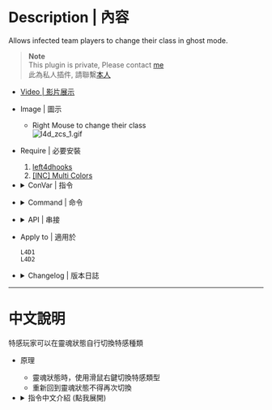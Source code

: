 # Description | 內容
Allows infected team players to change their class in ghost mode.

> __Note__ <br/>
This plugin is private, Please contact [me](https://github.com/fbef0102/Game-Private_Plugin#私人插件列表-private-plugins-list)<br/>
此為私人插件, 請聯繫[本人](https://github.com/fbef0102/Game-Private_Plugin#私人插件列表-private-plugins-list)

* [Video | 影片展示](https://youtu.be/gIbID8wfX8k)

* Image | 圖示
	* Right Mouse to change their class
	<br/>![l4d_zcs_1.gif](image/l4d_zcs_1.gif)

* Require | 必要安裝
	1. [left4dhooks](https://forums.alliedmods.net/showthread.php?t=321696)
	2. [[INC] Multi Colors](https://github.com/fbef0102/L4D1_2-Plugins/releases/tag/Multi-Colors)

* <details><summary>ConVar | 指令</summary>

	* cfg/sourcemod/l4d_zcs.cfg
		```php
		// Enable/Disable Zombie Character Select plugin.
		zcs_enable "1"

		// If 1, Enable Zombie Character Select debug log.
		zcs_debug "0"

		// If 1, Display infected class limits panel.
		zcs_show_hud_panel "1"

		// If 1, Include fake infected bots in limits.
		zcs_count_fake_bots "1"

		// If 1, Allow infected class switch at finale stages.
		zcs_allow_finale_switch "1"

		// If 1, Allow player to select previous infected class.
		zcs_allow_last_class "0"

		// If 1, Allow player to select class even when ghost infected player is too far from survivors (is going to despawn).
		zcs_allow_cull_switch "1"

		// If 1, Allow player to select class after returning to ghost from spawn.
		zcs_allow_despawn_switch "0"

		// Players with these flags have access to change class. (Empty = Everyone, -1: Nobody)
		zcs_access_level ""

		// Key binding for infected class selection. (1=MELEE, 2=RELOAD, 3=ZOOM)
		zcs_select_key "1"

		// Time interval between Infected class switch delay in (s).
		zcs_select_delay "0.5"

		// If 1, Broadcast infected class selection key binding to players.
		zcs_notify_key "1"

		// If 1, Notify infected class selection key binding every time when ghost. (0=Notify first time ghost)
		zcs_notify_key_repeat "0"

		// If 1, Broadcast class & limit status messages to players.
		zcs_notify_class "1"

		// Time before smoker class is allowed after smoker death in (s). (-1=Use Official Cvar '_ghost_delay_max', 0=No delay, 1-60=Delay)
		zcs_cooldown_smoker "-1"

		// Time before boomer class is allowed after boomer death in (s). (-1=Use Official Cvar '_ghost_delay_max', 0=No delay, 1-60=Delay)
		zcs_cooldown_boomer "-1"

		// Time before hunter class is allowed after hunter death in (s). (-1=Use Official Cvar '_ghost_delay_max', 0=No delay, 1-60=Delay)
		zcs_cooldown_hunter "-1"

		// Time before spitter class is allowed after spitter death in (s). (-1=Use Official Cvar '_ghost_delay_max', 0=No delay, 1-60=Delay)
		zcs_cooldown_spitter "-1"

		// Time before jockey class is allowed after jockey death in (s). (-1=Use Official Cvar '_ghost_delay_max', 0=No delay, 1-60=Delay)
		zcs_cooldown_jockey "-1"

		// Time before charger class is allowed after charger death in (s). (-1=Use Official Cvar '_ghost_delay_max', 0=No delay, 1-60=Delay)
		zcs_cooldown_charger "-1"

		// How many Smokers allowed. (-1=Use Official Cvar '_versus_smoker_limit', 0=None Allowed, 1-10=Limit)
		zcs_smoker_limit "-1"

		// How many Boomers allowed. (-1=Use Official Cvar '_versus_smoker_limit', 0=None Allowed, 1-10=Limit)
		zcs_boomer_limit "-1"

		// How many Hunters allowed. (-1=Use Official Cvar '_versus_smoker_limit', 0=None Allowed, 1-10=Limit)
		zcs_hunter_limit "-1"

		// How many Spitters allowed. (-1=Use Official Cvar '_versus_smoker_limit', 0=None Allowed, 1-10=Limit)
		zcs_spitter_limit "-1"

		// How many Jockeys allowed. (-1=Use Official Cvar '_versus_smoker_limit', 0=None Allowed, 1-10=Limit)
		zcs_jockey_limit "-1"

		// How many Chargers allowed. (-1=Use Official Cvar '_versus_smoker_limit', 0=None Allowed, 1-10=Limit)
		zcs_charger_limit "-1"

		// Allow Smoker Ghost player to select class. (0=Not Allow)
		zcs_smoker_ghost_allow "1"

		// Allow Boomer Ghost player to select class. (0=Not Allow)
		zcs_boomer_ghost_allow "1"

		// Allow Hunter Ghost player to select class. (0=Not Allow)
		zcs_hunter_ghost_allow "1"

		// Allow Spitter Ghost player to select class. (0=Not Allow)
		zcs_spitter_ghost_allow "1"	

		// Allow Jockey Ghost player to select class. (0=Not Allow)
		zcs_jockey_ghost_allow "1"

		// Allow Charger Ghost player to select class. (0=Not Allow)
		zcs_charger_ghost_allow "1"

		// Determine ghost zombie class when infected player spawn as ghost state (Not despawn). (0=Spawn ghost normally via the director)
		zcs_determine_class_when_ghost "0"
		```
</details>

* <details><summary>Command | 命令</summary>
	
	None
</details>

* <details><summary>API | 串接</summary>

	```c
	/**
	* @brief Called whenever infected player changed zombie class via zcs
	*
	* @param client		The client index who changed zombie class
	* @param new_zombieclass The new zombie class that client changed to
	*
	* @noreturn
	*/
	forward public void L4D2_OnClientChangeZombieClass(int client, int new_zombieclass);
	```
</details>

* Apply to | 適用於
	```
	L4D1
	L4D2
	```

* <details><summary>Changelog | 版本日誌</summary>

	```php
	//[X]BetaAlpha @ 2010-2011
	//HarryPotter @ 2022-2023
	```
	* v1.1
		* Remake Code
		* Remove Gamedata
		* Remove Unnecessary cvars
		* Add more cvars
		* Optimize Code

	* v0.9.6
		* [By [X]BetaAlpha](https://forums.alliedmods.net/showthread.php?t=121461)
</details>

- - - -
# 中文說明
特感玩家可以在靈魂狀態自行切換特感種類

* 原理
	* 靈魂狀態時，使用滑鼠右鍵切換特感類型
	* 重新回到靈魂狀態不得再次切換

* <details><summary>指令中文介紹 (點我展開)</summary>

	* cfg/sourcemod/l4d_zcs.cfg
		```php
		// 0=關閉插件, 1=啟動插件
		zcs_enable "1"

		// 為1時，啟用 debug 日誌紀錄.
		zcs_debug "0"

		// 為1時，顯示當前特感數量的介面
		zcs_show_hud_panel "1"

		// 為1時，特感Bot也會被計算於限制數量之內
		zcs_count_fake_bots "1"

		// 為1時，最終救援開始之後也可以切換特感類型 (0=不准)
		zcs_allow_finale_switch "1"

		// 為1時，允許玩家切換到上次遊玩的特感類型 (0=不准)
		zcs_allow_last_class "0"

		// 為1時，當玩家離倖存者太遠時，允許玩家切換特感類型 (0=不准)
		zcs_allow_cull_switch "1"

		// 為1時，當玩家重生回靈魂狀態時，允許玩家切換特感類型 (0=不准)
		zcs_allow_despawn_switch "0"

		// 擁有這些權限的玩家，才可以切換特感類型　(留白 = 任何人都能, -1: 無人)
		zcs_access_level ""

		// 甚麼按鍵切換特感類型　(1=右鍵, 2=R鍵, 3=滑鼠滾輪鍵)
		zcs_select_key "1"

		// 切換特感類型的時間間隔 (s)
		zcs_select_delay "0.5"

		// 為1時，提示玩家使用哪種按鍵切換特感類型
		zcs_notify_key "1"

		// 為1時，每次玩家變成靈魂狀態時，提示玩家如何切換特感類型. (0=只在第一次靈魂狀態時提示)
		zcs_notify_key_repeat "0"

		// 為1時，提示特感種類與數量限制
		zcs_notify_class "1"

		// Smoker玩家死亡之後允許再次選擇Smoker的冷卻時間. (-1=使用官方指令z_ghost_delay_max設置的時間, 0=無冷卻時間, 請設置1~60秒)
		zcs_cooldown_smoker "-1"

		// Boomer玩家死亡之後允許再次選擇Boomer的冷卻時間. (-1=使用官方指令z_ghost_delay_max設置的時間, 0=無冷卻時間, 請設置1~60秒)
		zcs_cooldown_boomer "-1"

		// Hunter玩家死亡之後允許再次選擇Hunter的冷卻時間. (-1=使用官方指令z_ghost_delay_max設置的時間, 0=無冷卻時間, 請設置1~60秒)
		zcs_cooldown_hunter "-1"

		// Spitter玩家死亡之後允許再次選擇Spitter的冷卻時間. (-1=使用官方指令z_ghost_delay_max設置的時間, 0=無冷卻時間, 請設置1~60秒)
		zcs_cooldown_spitter "-1"

		// Jockey玩家死亡之後允許再次選擇Jockey的冷卻時間. (-1=使用官方指令z_ghost_delay_max設置的時間, 0=無冷卻時間, 請設置1~60秒)
		zcs_cooldown_jockey "-1"

		// Charger玩家死亡之後允許再次選擇Charger的冷卻時間. (-1=使用官方指令z_ghost_delay_max設置的時間, 0=無冷卻時間, 請設置1~60秒)
		zcs_cooldown_charger "-1"

		// Smoker的數量限制 (-1=使用官方指令z_versus_smoker_limit設置的數量, 0=不允許, 請設置1~10)
		zcs_smoker_limit "-1"

		// Boomer的數量限制 (-1=使用官方指令z_versus_boomer_limit設置的數量, 0=不允許, 請設置1~10)
		zcs_boomer_limit "-1"

		// Hunter的數量限制 (-1=使用官方指令z_versus_hunter_limit設置的數量, 0=不允許, 請設置1~10)
		zcs_hunter_limit "-1"

		// Spitter的數量限制 (-1=使用官方指令z_versus_spitter_limit設置的數量, 0=不允許, 請設置1~10)
		zcs_spitter_limit "-1"

		// Jockey的數量限制 (-1=使用官方指令z_versus_jockey_limit設置的數量, 0=不允許, 請設置1~10)
		zcs_jockey_limit "-1"

		// Charger的數量限制 (-1=使用官方指令z_versus_charger_limit設置的數量, 0=不允許, 請設置1~10)
		zcs_charger_limit "-1"

		// 為1時，允許靈魂特感Smoker切換其他特感類型 (0=不允許)
		zcs_smoker_ghost_allow "1"

		// 為1時，允許靈魂特感Boomer切換其他特感類型 (0=不允許)
		zcs_boomer_ghost_allow "1"

		// 為1時，允許靈魂特感Hunter切換其他特感類型 (0=不允許)
		zcs_hunter_ghost_allow "1"

		// 為1時，允許靈魂特感Spitter切換其他特感類型 (0=不允許)
		zcs_spitter_ghost_allow "1"	

		// 為1時，允許靈魂特感Jockey切換其他特感類型 (0=不允許)
		zcs_jockey_ghost_allow "1"

		// 為1時，允許靈魂特感Charger切換其他特感類型 (0=不允許)
		zcs_charger_ghost_allow "1"

		// 當玩家進入靈魂狀態時(非回魂狀態)，1 = 由此插件決定特感類型 (根據場上的特感數量限制決定)，0 = 交給導演系統決定
		zcs_determine_class_when_ghost "0"
		```
</details>
